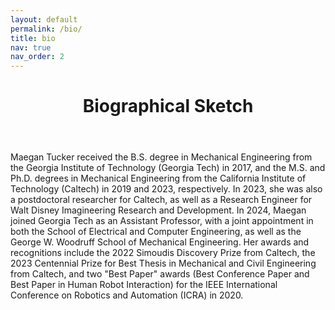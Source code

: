 ```yaml
---
layout: default
permalink: /bio/
title: bio
nav: true
nav_order: 2
---
```


<div class="post">
    <header class="post-header">
    <h1 class="post-title">Biographical Sketch</h1>
    </header>
    <article>
    Maegan Tucker received the B.S. degree in Mechanical Engineering from the Georgia Institute of Technology (Georgia Tech) in 2017, and the M.S. and Ph.D. degrees in Mechanical Engineering from the California Institute of Technology (Caltech) in 2019 and 2023, respectively. In 2023, she was also a postdoctoral researcher for Caltech, as well as a Research Engineer for Walt Disney Imagineering Research and Development. In 2024, Maegan joined Georgia Tech as an Assistant Professor, with a joint appointment in both the School of Electrical and Computer Engineering, as well as the George W. Woodruff School of Mechanical Engineering. Her awards and recognitions include the 2022 Simoudis Discovery Prize from Caltech, the 2023 Centennial Prize for Best Thesis in Mechanical and Civil Engineering from Caltech, and two "Best Paper" awards (Best Conference Paper and Best Paper in Human Robot Interaction) for the IEEE International Conference on Robotics and Automation (ICRA) in 2020.
    </article>
</div>


